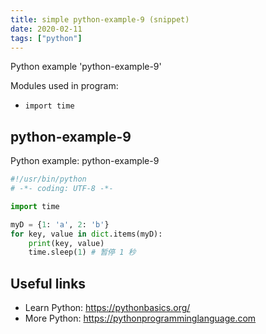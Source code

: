```yaml
---
title: simple python-example-9 (snippet)
date: 2020-02-11
tags: ["python"]
---
```

Python example 'python-example-9'


Modules used in program: 
* `import time`

## python-example-9

Python example: python-example-9

```python
#!/usr/bin/python
# -*- coding: UTF-8 -*-

import time

myD = {1: 'a', 2: 'b'}
for key, value in dict.items(myD):
	print(key, value)
	time.sleep(1) # 暂停 1 秒


```

## Useful links

- Learn Python: https://pythonbasics.org/
- More Python: https://pythonprogramminglanguage.com
